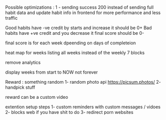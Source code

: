 Possible optimizations :
    1 - sending success 200 instead of sending full habit data and update habit info in frontend for more performance and less traffic

Good habits have -ve credit by starts and increase it should be 0+
Bad habits have +ve credit and you decrease it final score should be 0-

final score is for each week dpeending on days of completeion

heat map for weeks listing all weeks instead of the weekly 7 blocks

remove analytics

display weeks from start to NOW not forever

Reward : something random 
    1- random photo api https://picsum.photos/
    2- handpick stuff

reward can be a custom video

extention setup steps
    1- custom reminders with custom messages / vidoes
    2- blocks web if you have shit to do
    3- redirect porn websites